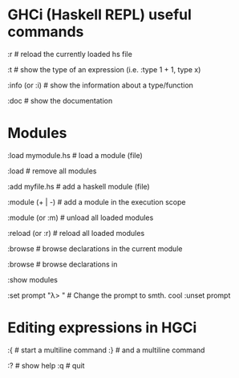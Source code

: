 GHCi (Haskell REPL) useful commands
===

:r                          # reload the currently loaded hs file

:t  <type>                  # show the type of an expression (i.e. :type 1 + 1, type x)

:info  <type>  (or :i)      # show the information about a type/function

:doc <type>                 # show the documentation

# Modules

:load mymodule.hs           # load a module (file)

:load                       # remove all modules

:add   myfile.hs            # add a haskell module (file)

:module (+ | -) <mod>       # add a module in the execution scope

:module (or :m)             # unload all loaded modules

:reload (or :r)             # reload all loaded modules

:browse                     # browse declarations in the current module

:browse <module>            # browse declarations in <module>

:show modules

:set prompt "λ> "           # Change the prompt to smth. cool
:unset prompt

# Editing expressions in HGCi

:{  # start a multiline command
:}  # and a multiline command


:?                # show help
:q   # quit
